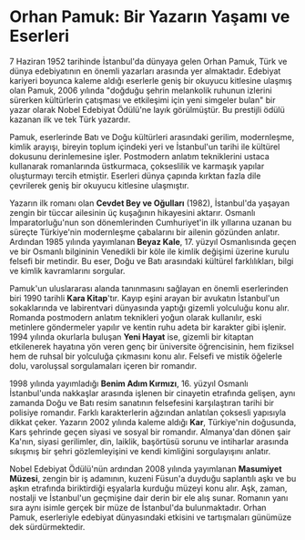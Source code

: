 # Orhan Pamuk: Bir Yazarın Yaşamı ve Eserleri

7 Haziran 1952 tarihinde İstanbul'da dünyaya gelen Orhan Pamuk, Türk ve dünya edebiyatının en önemli yazarları arasında yer almaktadır. Edebiyat kariyeri boyunca kaleme aldığı eserlerle geniş bir okuyucu kitlesine ulaşmış olan Pamuk, 2006 yılında "doğduğu şehrin melankolik ruhunun izlerini sürerken kültürlerin çatışması ve etkileşimi için yeni simgeler bulan" bir yazar olarak Nobel Edebiyat Ödülü'ne layık görülmüştür. Bu prestijli ödülü kazanan ilk ve tek Türk yazardır.

Pamuk, eserlerinde Batı ve Doğu kültürleri arasındaki gerilim, modernleşme, kimlik arayışı, bireyin toplum içindeki yeri ve İstanbul'un tarihi ile kültürel dokusunu derinlemesine işler. Postmodern anlatım tekniklerini ustaca kullanarak romanlarında üstkurmaca, çokseslilik ve karmaşık yapılar oluşturmayı tercih etmiştir. Eserleri dünya çapında kırktan fazla dile çevrilerek geniş bir okuyucu kitlesine ulaşmıştır.

Yazarın ilk romanı olan **Cevdet Bey ve Oğulları** (1982), İstanbul'da yaşayan zengin bir tüccar ailesinin üç kuşağının hikayesini aktarır. Osmanlı İmparatorluğu'nun son dönemlerinden Cumhuriyet'in ilk yıllarına uzanan bu süreçte Türkiye'nin modernleşme çabalarını bir ailenin gözünden anlatır. Ardından 1985 yılında yayımlanan **Beyaz Kale**, 17. yüzyıl Osmanlısında geçen ve bir Osmanlı bilgininin Venedikli bir köle ile kimlik değişimi üzerine kurulu felsefi bir metindir. Bu eser, Doğu ve Batı arasındaki kültürel farklılıkları, bilgi ve kimlik kavramlarını sorgular.

Pamuk'un uluslararası alanda tanınmasını sağlayan en önemli eserlerinden biri 1990 tarihli **Kara Kitap**'tır. Kayıp eşini arayan bir avukatın İstanbul'un sokaklarında ve labirentvari dünyasında yaptığı gizemli yolculuğu konu alır. Romanda postmodern anlatım teknikleri yoğun olarak kullanılır, eski metinlere göndermeler yapılır ve kentin ruhu adeta bir karakter gibi işlenir. 1994 yılında okurlarla buluşan **Yeni Hayat** ise, gizemli bir kitaptan etkilenerek hayatına yön veren genç bir üniversite öğrencisinin, hem fiziksel hem de ruhsal bir yolculuğa çıkmasını konu alır. Felsefi ve mistik öğelerle dolu, varoluşsal sorgulamaları içeren bir romandır.

1998 yılında yayımladığı **Benim Adım Kırmızı**, 16. yüzyıl Osmanlı İstanbul'unda nakkaşlar arasında işlenen bir cinayetin etrafında gelişen, aynı zamanda Doğu ve Batı resim sanatının felsefesini karşılaştıran tarihi bir polisiye romandır. Farklı karakterlerin ağzından anlatılan çoksesli yapısıyla dikkat çeker. Yazarın 2002 yılında kaleme aldığı **Kar**, Türkiye'nin doğusunda, Kars şehrinde geçen siyasi ve sosyal bir romandır. Almanya'dan dönen şair Ka'nın, siyasi gerilimler, din, laiklik, başörtüsü sorunu ve intiharlar arasında sıkışmış bir şehri gözlemleyişini ve kendi kimliğini sorgulayışını anlatır.

Nobel Edebiyat Ödülü'nün ardından 2008 yılında yayımlanan **Masumiyet Müzesi**, zengin bir iş adamının, kuzeni Füsun'a duyduğu saplantılı aşkı ve bu aşkın etrafında biriktirdiği eşyalarla kurduğu müzeyi konu alır. Aşk, zaman, nostalji ve İstanbul'un geçmişine dair derin bir ele alış sunar. Romanın yanı sıra aynı isimle gerçek bir müze de İstanbul'da bulunmaktadır. Orhan Pamuk, eserleriyle edebiyat dünyasındaki etkisini ve tartışmaları günümüze dek sürdürmektedir.